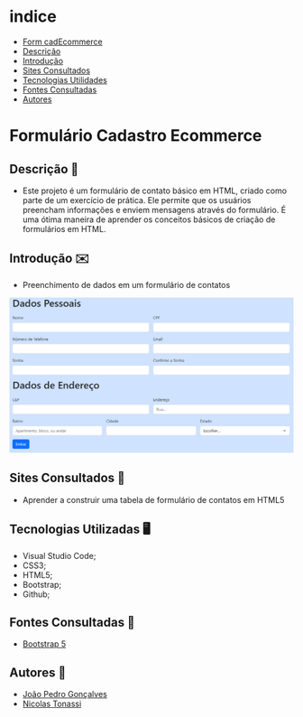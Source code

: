 # indice

* [Form cadEcommerce](#form-cadEcommerce)
* [Descrição](#descrição)
* [Introdução](#introdução)
* [Sites Consultados](#sites-consultadoss)
* [Tecnologias Utilidades](#tecnologias-utilizadas)
* [Fontes Consultadas](#fontes-consultadas)
* [Autores](#autores)

# Formulário Cadastro Ecommerce

## Descrição 📖
- Este projeto é um formulário de contato básico em HTML, criado como parte de um exercício de prática. Ele permite que os usuários preencham informações e enviem mensagens através do formulário. É uma ótima maneira de aprender os conceitos básicos de criação de formulários em HTML.

## Introdução ✉️
- Preenchimento de dados em um formulário de contatos
<img src="img/cadastro.png">

## Sites Consultados 🧠
- Aprender a construir uma tabela de formulário de contatos em HTML5

## Tecnologias Utilizadas 🖥️  
- Visual Studio Code;
- CSS3;
- HTML5;
- Bootstrap;
- Github;

## Fontes Consultadas 🔗
- [Bootstrap 5](https://getbootstrap.com/)

## Autores 👥
- [João Pedro Gonçalves](https://github.com/s-pedro13)
- [Nicolas Tonassi](https://github.com/nicolas-tonassi)